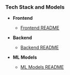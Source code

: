 
### Tech Stack and Models

- **Frontend** <!-- Frontend repository -->
  - [Frontend README](https://github.com/Sai-Dithvika/Vashisht-Hackathon/blob/main/frontend/README.md) <!-- Link to frontend README -->
    <!-- Add comments or description about the frontend tech stack here -->
    <!-- For example: "Built with React.js and styled with CSS, the frontend handles the user interface and client-side interactions." -->

- **Backend** <!-- Backend repository -->
  - [Backend README](https://github.com/Sai-Dithvika/Vashisht-Hackathon/blob/main/backend/README.md) <!-- Link to backend README -->
    <!-- Add comments or description about the backend tech stack here -->
    <!-- For example: "Utilizes Node.js and Express.js to manage server-side logic and API endpoints." -->

- **ML Models** <!-- ML Models repository -->
  - [ML Models README](https://github.com/Sai-Dithvika/Vashisht-Hackathon/blob/main/ml_models/README.md) <!-- Link to ML Models README -->
    <!-- Add comments or description about the machine learning models here -->
    <!-- For example: "Includes various machine learning models trained with TensorFlow for tasks such as sentiment analysis and recommendation systems." -->
